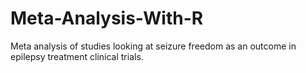 # Meta-Analysis-With-R
Meta analysis of studies looking at seizure freedom as an outcome in epilepsy treatment clinical trials.
